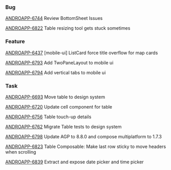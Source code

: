 ### Bug

[ANDROAPP-6744](https://dhis2.atlassian.net/browse/ANDROAPP-6744) Review BottomSheet Issues

[ANDROAPP-6822](https://dhis2.atlassian.net/browse/ANDROAPP-6822) Table resizing tool gets stuck sometimes

### Feature

[ANDROAPP-6437](https://dhis2.atlassian.net/browse/ANDROAPP-6437) \[mobile-ui\] ListCard force title overflow for  map cards

[ANDROAPP-6793](https://dhis2.atlassian.net/browse/ANDROAPP-6793) Add TwoPaneLayout to mobile ui

[ANDROAPP-6794](https://dhis2.atlassian.net/browse/ANDROAPP-6794) Add vertical tabs to mobile ui

### Task

[ANDROAPP-6693](https://dhis2.atlassian.net/browse/ANDROAPP-6693) Move table to design system

[ANDROAPP-6720](https://dhis2.atlassian.net/browse/ANDROAPP-6720) Update cell component for table

[ANDROAPP-6756](https://dhis2.atlassian.net/browse/ANDROAPP-6756) Table touch-up details

[ANDROAPP-6762](https://dhis2.atlassian.net/browse/ANDROAPP-6762) Migrate Table tests to design system

[ANDROAPP-6798](https://dhis2.atlassian.net/browse/ANDROAPP-6798) Update AGP to 8.8.0 and compose multiplatform to 1.7.3

[ANDROAPP-6823](https://dhis2.atlassian.net/browse/ANDROAPP-6823) Table Composable: Make last row sticky to move headers when scrolling

[ANDROAPP-6839](https://dhis2.atlassian.net/browse/ANDROAPP-6839) Extract and expose date picker and time picker